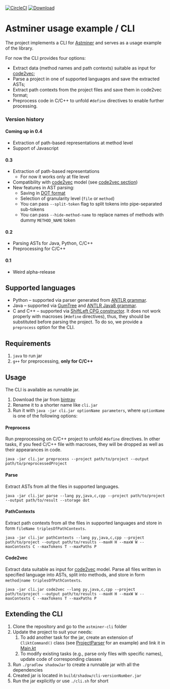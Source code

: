 [![CircleCI](https://circleci.com/gh/vovak/astminer.svg?style=svg)](https://circleci.com/gh/vovak/astminer) [ ![Download](https://api.bintray.com/packages/egor-bogomolov/astminer/astminer-cli/images/download.svg?version=0.2) ](https://bintray.com/egor-bogomolov/astminer/astminer-cli/0.2/link)

# Astminer usage example / CLI

The project implements a CLI for [Astminer](github.com/vovak/astminer) and serves as a usage example of the library.  

For now the CLI provides four options:

* Extract data (method names and path contexts) suitable as input for [code2vec](https://github.com/tech-srl/code2vec);
* Parse a project in one of supported languages and save the extracted ASTs;
* Extract path contexts from the project files and save them in code2vec format;
* Preprocess code in C/C++ to unfold `#define` directives to enable further processing.

### Version history

#### Coming up in 0.4

* Extraction of path-based representations at method level
* Support of Javascript

#### 0.3

* Extraction of path-based representations
    * For now it works only at file level
* Compatibility with [code2vec](https://github.com/tech-srl/code2vec) model (see [code2vec section](#code2vec))
* New features in AST parsing:
    * Saving in [DOT format](https://www.graphviz.org/doc/info/lang.html)
    * Selection of granularity level (`file` or `method`)
    * You can pass `--split-token` flag to split tokens into pipe-separated sub-tokens
    * You can pass `--hide-method-name` to replace names of methods with dummy `METHOD_NAME` token

#### 0.2

* Parsing ASTs for Java, Python, C/C++
* Preprocessing for C/C++

#### 0.1

* Weird alpha-release


## Supported languages

* Python &ndash; supported via parser generated from [ANTLR grammar](https://github.com/antlr/grammars-v4/tree/master/python3).
* Java &ndash; supported via [GumTree](https://github.com/GumTreeDiff/gumtree) and [ANTLR Java8 grammar](https://github.com/antlr/grammars-v4/tree/master/java8).
* C and C++ &ndash; supported via [ShiftLeft CPG constructor](https://github.com/ShiftLeftSecurity/codepropertygraph).
It does not work properly with macroses (`#define` directives), thus, they should be substituted before parsing the project.
To do so, we provide a `preprocess` option for the CLI.

## Requirements

1. `java` to run jar 
2. `g++` for preprocessing, **only for C/C++**

## Usage

The CLI is available as runnable jar.

1. Download the jar from [bintray](https://dl.bintray.com/egor-bogomolov/astminer/io/github/vovak/astminer/astminer-cli/0.2/astminer-cli-0.2-all.jar)
2. Rename it to a shorter name like `cli.jar` 
3. Run it with `java -jar cli.jar optionName parameters`, where `optionName` is one of the following options:

#### Preprocess

Run preprocessing on C/C++ project to unfold `#define` directives. 
In other tasks, if you feed C/C++ file with macroses, they will be dropped as well as their appearances in code. 
```shell script
java -jar cli.jar preprocess --project path/to/project --output path/to/preprocessedProject
```
#### Parse

Extract ASTs from all the files in supported languages.
```shell script
java -jar cli.jar parse --lang py,java,c,cpp --project path/to/project --output path/to/result --storage dot
```

#### PathContexts

Extract path contexts from all the files in supported languages and store in form `fileName triplesOfPathContexts`.
```shell script
java -jar cli.jar pathContexts --lang py,java,c,cpp --project path/to/project --output path/to/results --maxH H --maxW W --maxContexts C --maxTokens T --maxPaths P
```

#### Code2vec

Extract data suitable as input for [code2vec](https://github.com/tech-srl/code2vec) model.
Parse all files written in specified language into ASTs, split into methods, and store in form `method|name triplesOfPathContexts`.
```shell script
java -jar cli.jar code2vec --lang py,java,c,cpp --project path/to/project --output path/to/results --maxH H --maxW W --maxContexts C --maxTokens T --maxPaths P
```

## Extending the CLI

1. Clone the repository and go to the `astminer-cli` folder
2. Update the project to suit your needs:
    1. To add another task for the jar, create an extension of `CliktCommand()` class 
    (see [ProjectParser](src/main/kotlin/cli/ProjectParser.kt) for an example) and link it in [Main.kt](src/main/kotlin/cli/Main.kt)
    2. To modify existing tasks (e.g., parse only files with specific names), update code of corresponding classes
3. Run `./gradlew shadowJar` to create a runnable jar with all the dependencies
4. Created jar is located in `build/shadow/cli-versionNumber.jar`
5. Run the jar explicitly or use `./cli.sh` for short
